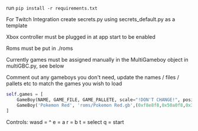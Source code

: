 run `pip install -r requirements.txt`

For Twitch Integration create secrets.py using secrets_default.py as a template

Xbox controller must be plugged in at app start to be enabled

Roms must be put in ./roms

Currently games must be assigned manually in the MultiGameboy object in multiGBC.py, see below

Comment out any gameboys you don't need, update the names / files / pallets etc to match the games you wish to load

```py
self.games = [
	GameBoy(NAME, GAME_FILE, GAME_PALLETE, scale="!DON'T CHANGE!", position="!DON'T CHANGE!", origin="!DON'T CHANGE!"),
	GameBoy('Pokemon Red', 'roms/Pokemon Red.gb',(0xf8e8f8,0x50a0f8,0x3050d0,0x101018), ...),
]
```

Controls:
wasd = ^<v>
e = a
r = b
t = select
q = start
